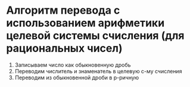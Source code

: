 # Алгоритм перевода с использованием арифметики целевой системы счисления (для рациональных чисел)

1. Записываем число как обыкновенную дробь
2. Переводим числитель и знаменатель в целевую с-му счисления
3. Переводим из обыкновенной дроби в p-ричную
